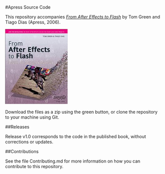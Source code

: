 #Apress Source Code

This repository accompanies [*From After Effects to Flash*](http://www.apress.com/9781590597484) by Tom Green and Tiago Dias (Apress, 2006).

![Cover image](9781590597484.jpg)

Download the files as a zip using the green button, or clone the repository to your machine using Git.

##Releases

Release v1.0 corresponds to the code in the published book, without corrections or updates.

##Contributions

See the file Contributing.md for more information on how you can contribute to this repository.
